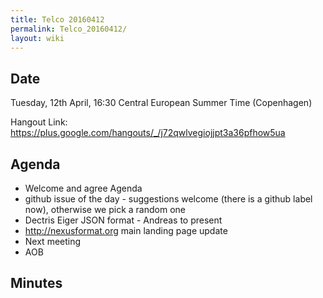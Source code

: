 ```yaml
---
title: Telco 20160412
permalink: Telco_20160412/
layout: wiki
---
```


Date
----

Tuesday, 12th April, 16:30 Central European Summer Time (Copenhagen)

Hangout Link:
<https://plus.google.com/hangouts/_/j72qwlvegiojjpt3a36pfhow5ua>

Agenda
------

-   Welcome and agree Agenda
-   github issue of the day - suggestions welcome (there is a github
    label now), otherwise we pick a random one
-   Dectris Eiger JSON format - Andreas to present
-   <http://nexusformat.org> main landing page update
-   Next meeting
-   AOB

Minutes
-------
